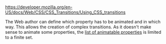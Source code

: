 https://developer.mozilla.org/en-US/docs/Web/CSS/CSS_Transitions/Using_CSS_transitions

The Web author can define which property has to be animated and in which way. This allows the creation of complex transitions. As it doesn't make sense to animate some properties, the [list of animatable properties](https://developer.mozilla.org/en-US/docs/Web/CSS/CSS_animated_properties) is limited to a finite set.

